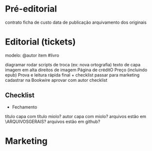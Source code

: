 Pré-editorial
=============

contrato
ficha de custo
data de publicação
arquivamento dos originais

Editorial (tickets)
==========

modelo: @autor item #livro

diagramar
rodar scripts de troca (ex: nova ortografia)
texto de capa		 
imagem em alta 
direitos de imagem 
Página de créditO 
Preço (incluindo epub) 
Prova e leitura rápida final + checklist 
passar para marketing 
cadastrar na Bookwire 
aprovar com autor 
checklist 



Checklist
---------

* Fechamento

título capa com título miolo?
autor capa com miolo?
arquivos estão em \ARQUIVOSGERAIS?
arquivos estão em github?



Marketing
=========

